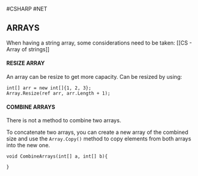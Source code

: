 #CSHARP #NET 
## ARRAYS 


When having a string array, some considerations need to be taken: [[CS - Array of strings]]

#### RESIZE ARRAY

An array can be resize to get more capacity. 
Can be resized by using: 

```CSHARP
int[] arr = new int[]{1, 2, 3}; 
Array.Resize(ref arr, arr.Length + 1); 
```

#### COMBINE ARRAYS 

There is not a method to combine two arrays. 

To concatenate two arrays, you can create a new array of the combined size and use the `Array.Copy()` method to copy elements from both arrays into the new one.

```CSHARP
void CombineArrays(int[] a, int[] b){
	
}
```